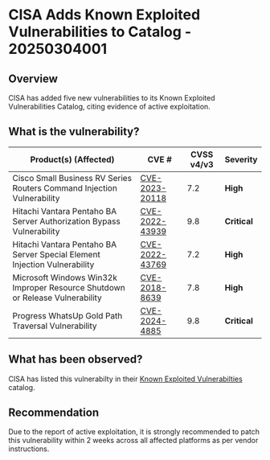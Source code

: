 # CISA Adds Known Exploited Vulnerabilities to Catalog - 20250304001

## Overview

CISA has added five new vulnerabilities to its Known Exploited Vulnerabilities Catalog, citing evidence of active exploitation.

## What is the vulnerability?

| Product(s) (Affected)                                                        | CVE #                                                             | CVSS v4/v3 | Severity     |
| ---------------------------------------------------------------------------- | ----------------------------------------------------------------- | ---------- | ------------ |
| Cisco Small Business RV Series Routers Command Injection Vulnerability       | [CVE-2023-20118](https://nvd.nist.gov/vuln/detail/CVE-2023-20118) | 7.2        | **High**     |
| Hitachi Vantara Pentaho BA Server Authorization Bypass Vulnerability         | [CVE-2022-43939](https://nvd.nist.gov/vuln/detail/CVE-2022-43939) | 9.8        | **Critical** |
| Hitachi Vantara Pentaho BA Server Special Element Injection Vulnerability    | [CVE-2022-43769](https://nvd.nist.gov/vuln/detail/CVE-2022-43769) | 7.2        | **High**     |
| Microsoft Windows Win32k Improper Resource Shutdown or Release Vulnerability | [CVE-2018-8639](https://nvd.nist.gov/vuln/detail/CVE-2018-8639)   | 7.8        | **High**     |
| Progress WhatsUp Gold Path Traversal Vulnerability                           | [CVE-2024-4885](https://nvd.nist.gov/vuln/detail/CVE-2024-4885)   | 9.8        | **Critical** |

## What has been observed?

CISA has listed this vulnerabilty in their [Known Exploited Vulnerabilties](https://www.cisa.gov/known-exploited-vulnerabilities-catalog) catalog.

## Recommendation

Due to the report of active exploitation, it is strongly recommended to patch this vulnerability within 2 weeks across all affected platforms as per vendor instructions.
